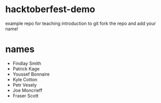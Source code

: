 # hacktoberfest-demo
example repo for teaching introduction to git
fork the repo and add your name!
# names
- Findlay Smith
- Patrick Kage
- Youssef Bonnaire
- Kyle Cotton
- Petr Vesely
- Joe Moncrieff
- Fraser Scott
